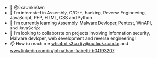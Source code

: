 - 👋 <Hello World/> @0xaUnkn0wn
- 👀 I’m interested in Assembly, C/C++, hacking, Reverse Engineering, JavaScript, PHP, HTML, CSS and Python
- 🌱 I’m currently learning Assembly, Malware Devloper, Pentest, WinAPI, and JavaScript
- 💞️ I’m looking to collaborate on projects involving information security, Malware devloper, web development and reverse engineering!
- 📫 How to reach me who4mi.s3curity@outlook.com.br and www.linkedin.com/in/johnathan-frabetti-b04193207

<!---
0xaUnkn0wn/0xaUnkn0wn is a ✨ special ✨ repository because its `README.md` (this file) appears on your GitHub profile.
You can click the Preview link to take a look at your changes.
--->

